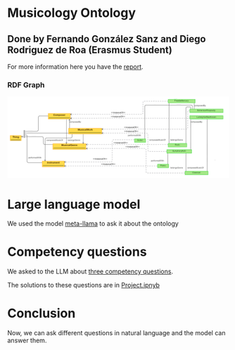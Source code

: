 # Musicology Ontology

## Done by Fernando González Sanz and Diego Rodriguez de Roa (Erasmus Student)
For more information here you have the [report](./Report_KE_Fernando_Diego.pdf).
### RDF Graph
![Schema](ontology-schema.png)

# Large language model
We used the model [meta-llama](https://huggingface.co/meta-llama/Meta-Llama-3-8B-Instruct) to ask it about the ontology

# Competency questions
We asked to the LLM about [three competency questions](./competency-questions/).

The solutions to these questions are in [Project.ipnyb](./Project.ipynb)

# Conclusion
Now, we can ask different questions in natural language and the model can answer them.


